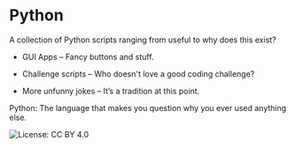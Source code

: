 # Python

A collection of Python scripts ranging from useful to why does this exist?

- GUI Apps – Fancy buttons and stuff.

- Challenge scripts – Who doesn't love a good coding challenge?

- More unfunny jokes – It’s a tradition at this point.

Python: The language that makes you question why you ever used anything else.

  ![License: CC BY 4.0](https://img.shields.io/badge/License-CC%20BY%204.0-lightgrey)
